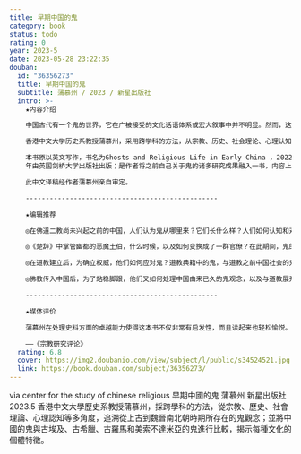 ```yaml
---
title: 早期中国的鬼
category: book
status: todo
rating: 0
year: 2023-5
date: 2023-05-28 23:22:35
douban:
  id: "36356273"
  title: 早期中国的鬼
  subtitle: 蒲慕州 / 2023 / 新星出版社
  intro: >-
    ★内容介绍

    中国古代有一个鬼的世界，它在广被接受的文化话语体系或宏大叙事中并不明显。然而，这个阴暗的鬼世界一直是中国过往的一部分。想要完整认识中国，洞察历史与人心，就不能不了解鬼。

    香港中文大学历史系教授蒲慕州，采用跨学科的方法，从宗教、历史、社会理论、心理认知等多角度，追溯了从远古到魏晋南北朝时期所存在的鬼观念；并将中国的鬼与古埃及、古希腊、古罗马和美索不达米亚的鬼进行比较，揭示每种文化的个体特征。

    本书原以英文写作，书名为Ghosts and Religious Life in Early China ，2022
    年由英国剑桥大学出版社出版；是作者将之前自己关于鬼的诸多研究成果融入一书，内容上化繁为简，叙述上简约流畅，更适合大众阅读。

    此中文译稿经作者蒲慕州亲自审定。

    ------------------------------------------------

    ★编辑推荐

    ◎在佛道二教尚未兴起之前的中国，人们认为鬼从哪里来？它们长什么样？人们如何认知和对待鬼，如何想象它们与生人的关系？

    ◎《楚辞》中掌管幽都的恶魔土伯，什么时候，以及如何变换成了一群官僚？在此期间，鬼的形象又发生了怎样的变化？

    ◎在道教建立后，为确立权威，他们如何应对鬼？道教典籍中的鬼，与道教之前中国社会的鬼，是否有所不同？

    ◎佛教传入中国后，为了站稳脚跟，他们又如何处理中国由来已久的鬼观念，以及与道教展开竞争？

    ------------------------------------------------

    ★媒体评价

    蒲慕州在处理史料方面的卓越能力使得这本书不仅非常有启发性，而且读起来也轻松愉悦。

    ——《宗教研究评论》
  rating: 6.8
  cover: https://img2.doubanio.com/view/subject/l/public/s34524521.jpg
  link: https://book.douban.com/subject/36356273/
---
```


via center for the study of chinese religious 早期中國的鬼
蒲慕州
新星出版社 2023.5
香港中文大學歷史系教授蒲慕州，採跨學科的方法，從宗教、歷史、社會理論、心理認知等多角度，追溯從上古到魏晉南北朝時期所存在的鬼觀念；並將中國的鬼與古埃及、古希臘、古羅馬和美索不達米亞的鬼進行比較，揭示每種文化的個體特徵。